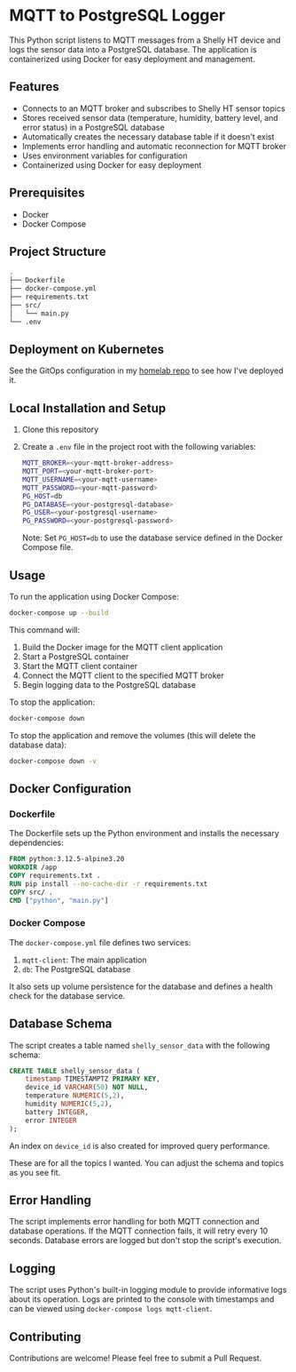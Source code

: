 # MQTT to PostgreSQL Logger

This Python script listens to MQTT messages from a Shelly HT device and logs the sensor data into a PostgreSQL database. The application is containerized using Docker for easy deployment and management.

## Features

- Connects to an MQTT broker and subscribes to Shelly HT sensor topics
- Stores received sensor data (temperature, humidity, battery level, and error status) in a PostgreSQL database
- Automatically creates the necessary database table if it doesn't exist
- Implements error handling and automatic reconnection for MQTT broker
- Uses environment variables for configuration
- Containerized using Docker for easy deployment

## Prerequisites

- Docker
- Docker Compose

## Project Structure

```bash
.
├── Dockerfile
├── docker-compose.yml
├── requirements.txt
├── src/
│   └── main.py
└── .env
```

## Deployment on Kubernetes

See the GitOps configuration in my [homelab repo](https://github.com/mischavandenburg/homelab/tree/main/apps/production/shelly) to see how I've deployed it.

## Local Installation and Setup

1. Clone this repository

2. Create a `.env` file in the project root with the following variables:

   ```bash
   MQTT_BROKER=<your-mqtt-broker-address>
   MQTT_PORT=<your-mqtt-broker-port>
   MQTT_USERNAME=<your-mqtt-username>
   MQTT_PASSWORD=<your-mqtt-password>
   PG_HOST=db
   PG_DATABASE=<your-postgresql-database>
   PG_USER=<your-postgresql-username>
   PG_PASSWORD=<your-postgresql-password>
   ```

   Note: Set `PG_HOST=db` to use the database service defined in the Docker Compose file.

## Usage

To run the application using Docker Compose:

```bash
docker-compose up --build
```

This command will:

1. Build the Docker image for the MQTT client application
2. Start a PostgreSQL container
3. Start the MQTT client container
4. Connect the MQTT client to the specified MQTT broker
5. Begin logging data to the PostgreSQL database

To stop the application:

```bash
docker-compose down
```

To stop the application and remove the volumes (this will delete the database data):

```bash
docker-compose down -v
```

## Docker Configuration

### Dockerfile

The Dockerfile sets up the Python environment and installs the necessary dependencies:

```dockerfile
FROM python:3.12.5-alpine3.20
WORKDIR /app
COPY requirements.txt .
RUN pip install --no-cache-dir -r requirements.txt
COPY src/ .
CMD ["python", "main.py"]
```

### Docker Compose

The `docker-compose.yml` file defines two services:

1. `mqtt-client`: The main application
2. `db`: The PostgreSQL database

It also sets up volume persistence for the database and defines a health check for the database service.

## Database Schema

The script creates a table named `shelly_sensor_data` with the following schema:

```sql
CREATE TABLE shelly_sensor_data (
    timestamp TIMESTAMPTZ PRIMARY KEY,
    device_id VARCHAR(50) NOT NULL,
    temperature NUMERIC(5,2),
    humidity NUMERIC(5,2),
    battery INTEGER,
    error INTEGER
);
```

An index on `device_id` is also created for improved query performance.

These are for all the topics I wanted. You can adjust the schema and topics as you see fit.

## Error Handling

The script implements error handling for both MQTT connection and database operations. If the MQTT connection fails, it will retry every 10 seconds. Database errors are logged but don't stop the script's execution.

## Logging

The script uses Python's built-in logging module to provide informative logs about its operation. Logs are printed to the console with timestamps and can be viewed using `docker-compose logs mqtt-client`.

## Contributing

Contributions are welcome! Please feel free to submit a Pull Request.
